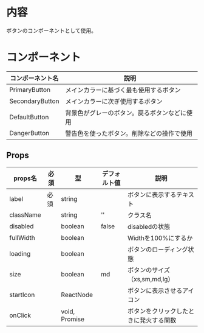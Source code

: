 # 内容

ボタンのコンポーネントとして使用。

# コンポーネント

|コンポーネント名|説明|
|---|---|
|PrimaryButton|メインカラーに基づく最も使用するボタン|
|SecondaryButton|メインカラーに次ぎ使用するボタン|
|DefaultButton|背景色がグレーのボタン。戻るボタンなどに使用|
|DangerButton|警告色を使ったボタン。削除などの操作で使用|

## Props

|props名|必須|型|デフォルト値|説明|
|---|---|---|---|---|
|label|必須|string||ボタンに表示するテキスト|
|className||string|''|クラス名|
|disabled||boolean|false|disabledの状態|
|fullWidth||boolean||Widthを100%にするか|
|loading||boolean||ボタンのローディング状態|
|size||boolean|md|ボタンのサイズ（xs,sm,md,lg）|
|startIcon||ReactNode||ボタンに表示させるアイコン|
|onClick||void, Promise||ボタンをクリックしたときに発火する関数|